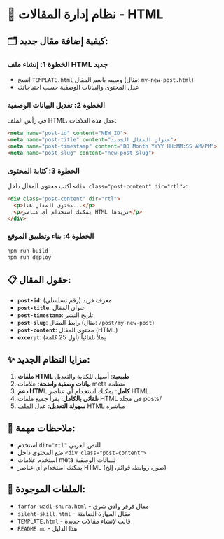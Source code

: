 # 📝 نظام إدارة المقالات - HTML

## 🗂️ **كيفية إضافة مقال جديد:**

### **الخطوة 1: إنشاء ملف HTML جديد**
- انسخ `TEMPLATE.html` وسمه باسم المقال (مثال: `my-new-post.html`)
- عدل المحتوى والبيانات الوصفية حسب احتياجاتك

### **الخطوة 2: تعديل البيانات الوصفية**
في رأس الملف HTML، عدل هذه العلامات:
```html
<meta name="post-id" content="NEW_ID">
<meta name="post-title" content="عنوان المقال الجديد">
<meta name="post-timestamp" content="DD Month YYYY HH:MM:SS AM/PM">
<meta name="post-slug" content="new-post-slug">
```

### **الخطوة 3: كتابة المحتوى**
اكتب محتوى المقال داخل `<div class="post-content" dir="rtl">`:
```html
<div class="post-content" dir="rtl">
  <p>محتوى المقال هنا...</p>
  <p>يمكنك استخدام أي عناصر HTML تريدها</p>
</div>
```

### **الخطوة 4: بناء وتطبيق الموقع**
```bash
npm run build
npm run deploy
```

## 📋 **حقول المقال:**

- **`post-id`**: معرف فريد (رقم تسلسلي)
- **`post-title`**: عنوان المقال
- **`post-timestamp`**: تاريخ النشر
- **`post-slug`**: رابط المقال (مثال: `/post/my-new-post`)
- **`post-content`**: محتوى المقال (HTML)
- **`excerpt`**: يملأ تلقائياً (أول 25 كلمة)

## ✨ **مزايا النظام الجديد:**

1. **ملفات HTML طبيعية**: أسهل للكتابة والتعديل
2. **بيانات وصفية واضحة**: علامات meta منظمة
3. **دعم HTML كامل**: يمكنك استخدام أي عناصر HTML
4. **تلقائي بالكامل**: يقرأ جميع ملفات HTML في مجلد posts/
5. **سهولة التعديل**: عدل الملف HTML مباشرة

## 🔧 **ملاحظات مهمة:**

- استخدم `dir="rtl"` للنص العربي
- ضع المحتوى داخل `<div class="post-content">`
- استخدم علامات meta للبيانات الوصفية
- يمكنك استخدام أي عناصر HTML (صور، روابط، قوائم، إلخ)

## 📁 **الملفات الموجودة:**

- `farfar-wadi-shura.html` - مقال فرفر وادي شرى
- `silent-skill.html` - مقال المهارة الصامتة
- `TEMPLATE.html` - قالب لإنشاء مقالات جديدة
- `README.md` - هذا الدليل 